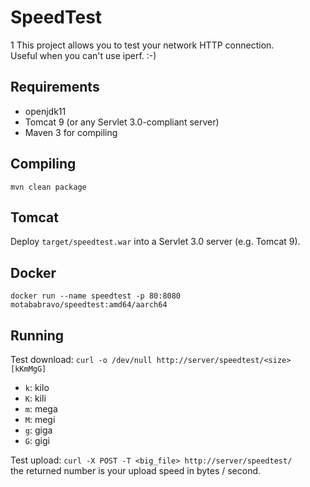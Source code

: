 SpeedTest
=========
1
This project allows you to test your network HTTP connection.  
Useful when you can't use iperf. :-)

Requirements
------------
* openjdk11
* Tomcat 9 (or any Servlet 3.0-compliant server)
* Maven 3 for compiling

Compiling
---------

	mvn clean package


Tomcat
----------

Deploy `target/speedtest.war` into a Servlet 3.0 server (e.g. Tomcat 9).



Docker
------

	docker run --name speedtest -p 80:8080 motababravo/speedtest:amd64/aarch64


Running
-------

Test download:	`curl -o /dev/null http://server/speedtest/<size>[kKmMgG]`

* `k`: kilo  
* `K`: kili  
* `m`: mega  
* `M`: megi  
* `g`: giga  
* `G`: gigi  

Test upload:	`curl -X POST -T <big_file> http://server/speedtest/`  
the returned number is your upload speed in bytes / second.
